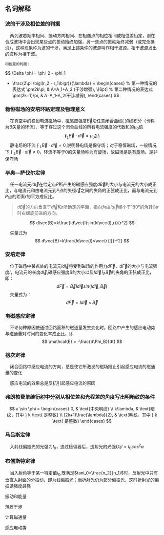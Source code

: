 ## 名词解释

### 波的干涉及相位差的判据

&nbsp;&nbsp;&nbsp;&nbsp;两列波若频率相同、振动方向相同、在相遇点的相位相同或相位差恒定，则在合成波场中会出现某些点的振动始终加强，另一些点的振动始终减弱（或完全抵消），这种现象称为波的干涉，满足上述条件的波源叫作相干波源，相干波源发出的波称为相干波。

	相位差的判据：

$$
\Delta \phi 
= \phi_2 - \phi_1 
- \frac{2\pi \bigl(r_2 - r_1\bigr)}{\lambda}
= 
\begin{cases}
% 第一种情况的表达式
\pm2k\pi, 
& A=A_1+A_2 (干涉增强), \\[6pt]
% 第二种情况的表达式
\pm(2k+1)\pi, 
& A=A_1-A_2(干涉减弱), 
\end{cases}
$$



### 稳恒磁场的安培环路定理及物理意义

&nbsp;&nbsp;&nbsp;&nbsp;在真空中的稳恒电流磁场中，磁感应强度$\vec{B}$沿任意闭合曲线$L$的线积分（也称为B矢量的环流），等于穿过这个闭合曲线的所有电流强度的代数和的$\mu_0$倍
$$
\oint_L\vec{B}\cdot d\vec{l}=\mu_0 \sum I_i
$$
&nbsp;&nbsp;&nbsp;&nbsp;静电场的环流$\oint_{L}\vec{B}\cdot d\vec{l}=0$,说明静电场是保守场；对于稳恒磁场，一般情况下$\oint_{L}\vec{B}\cdot d\vec{l}\neq 0$，环流不等于0的矢量场称为有旋场，故磁场是是有旋场，是非保守场

### 毕奥—萨伐尔定律

&nbsp;&nbsp;&nbsp;&nbsp;任一电流元$Id\vec{l}$在给定点$P$所产生的磁感应强度$d\vec{B}$的大小与电流元的大小成正比，与电流元和由电流元到$P$点的矢径$\vec{r}$之间的夹角的正弦成正比，而与电流元到$P$点的距离$r$的平方成反比。

> $d\vec{B}$的方向垂直于$d\vec{l}$和$r$所确定的平面，指向为由$Id\vec{l}$经小于$180°$的角转向$r$时右螺旋前进的方向。

$$
d\vec{B}=k\frac{Id\vec{l}sin(Id\vec{l},r)}{r^2}
$$

&nbsp;&nbsp;&nbsp;&nbsp;矢量式为
$$
d\vec{B}=k\frac{Id\vec{l}×\vec{r}]}{r^2}
$$

### 安培定律

&nbsp;&nbsp;&nbsp;&nbsp;位于磁场中某点处的电流元$Id\vec{l}$将受到磁场的作用力$d\vec{F}$，$d\vec{F}$的大小与电流强度$I$，电流元的长度$d\vec{l}$,磁感应强度$B$的大小以及$Id\vec{l}$与$\vec{B}$的夹角的正弦成正比，即：
$$
d\vec{F}=\vec{B}Id\vec{l}sin(Id\vec{l},\vec{B})
$$
&nbsp;&nbsp;&nbsp;&nbsp;矢量式为：
$$
d\vec{F}=Id\vec{l}×\vec{B}
$$

### 电磁感应定律

&nbsp;&nbsp;&nbsp;&nbsp;不论何种原因使通过回路面积的磁通量发生变化时，回路中产生的感应电动势与磁通量对时间的变化率成正比，即
$$
\mathcal{E} = -\frac{d\Phi_B}{dt}
$$

### 楞次定律

&nbsp;&nbsp;&nbsp;&nbsp;闭合回路中感应电流的方向，总是使它所激发的磁场阻止引起感应电流的磁通量的变化

&nbsp;&nbsp;&nbsp;&nbsp;感应电流的效果总是反抗引起感应电流的原因

### 弗朗核费单缝衍射中分别从相位差和光程差的角度写出明暗纹的条件

$$
a \sin \phi =
\begin{cases} 
0, & \text{中央明纹} \\
k\lambda, & \text{暗纹，其中 } k \text{ 是整数} \\
(2k+1)\frac{\lambda}{2}, & \text{明纹，其中 } k \text{ 是整数}
\end{cases}
$$



### 马吕斯定律

&nbsp;&nbsp;&nbsp;&nbsp;入射线偏振光的光强为$I_0$，透过检偏器后，透射光的光强$I$为$I=I_0cos^2\alpha$

### 布儒斯特定律

&nbsp;&nbsp;&nbsp;&nbsp;当入射角等于某一特定值$i_0$,既满足$tani_0=\frac{n_2}{n_1}$时，反射光中只有垂直入射面的分振动，即为线偏振光；而折射光仍为部分偏振光，这时折射光的偏振话强度最强



振动和能量

薄膜干涉

计算磁通量

感应电动势